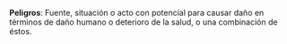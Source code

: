 **Peligros**: Fuente, situación o acto con potencial para causar daño en
términos de daño humano o deterioro de la salud, o una
combinación de éstos.